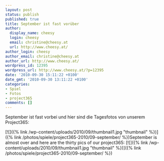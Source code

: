 ```yaml
---
layout: post
status: publish
published: true
title: September ist fast vorüber
author:
  display_name: cheesy
  login: cheesy
  email: christine@cheesy.at
  url: http://www.cheesy.at/
author_login: cheesy
author_email: christine@cheesy.at
author_url: http://www.cheesy.at/
wordpress_id: 12395
wordpress_url: http://www.cheesy.at/?p=12395
date: '2010-09-30 15:11:22 +0100'
date_gmt: '2010-09-30 13:11:22 +0100'
categories:
- Spiel
- Fotos
- project365
comments: []
---
```

<!--:de-->September ist fast vorbei und hier sind die Tagesfotos von unserem Project365:
[![]({% link /wp-content/uploads/2010/09/thumbnail1.jpg "thumbnail" %})]({% link /photos/spiele/project365-2010/09-september/ %})<!--:--><!--:en-->September is almost over and here are the thirty pics of our project365:
[![]({% link /wp-content/uploads/2010/09/thumbnail1.jpg "thumbnail" %})]({% link /photos/spiele/project365-2010/09-september/ %})<!--:-->
